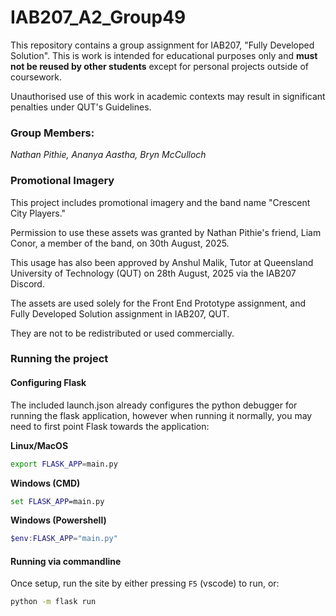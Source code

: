 # IAB207_A2_Group49

This repository contains a group assignment for IAB207, "Fully Developed Solution". This is work is intended for educational purposes only
and **must not be reused by other students** except for personal projects outside of coursework.

Unauthorised use of this work in academic contexts may result in significant penalties under QUT's Guidelines.

### Group Members:

_Nathan Pithie,_
_Ananya Aastha,_
_Bryn McCulloch_

### Promotional Imagery

This project includes promotional imagery and the band name "Crescent City Players."

Permission to use these assets was granted by Nathan Pithie's friend, Liam Conor, a member of the band, on 30th August, 2025.

This usage has also been approved by Anshul Malik, Tutor at Queensland University of Technology (QUT) on 28th August, 2025 via the IAB207 Discord.

The assets are used solely for the Front End Prototype assignment, and Fully Developed Solution assignment in IAB207, QUT.

They are not to be redistributed or used commercially.

### Running the project

#### Configuring Flask

The included launch.json already configures the python debugger for running the flask application, however when
running it normally, you may need to first point Flask towards the application:

**Linux/MacOS**

```bash
export FLASK_APP=main.py
```

**Windows (CMD)**

```cmd
set FLASK_APP=main.py
```

**Windows (Powershell)**

```powershell
$env:FLASK_APP="main.py"
```

#### Running via commandline

Once setup, run the site by either pressing `F5` (vscode) to run, or:

```bash
python -m flask run
```
